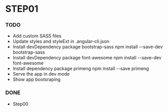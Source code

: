# STEP01

### TODO 
- Add custom SASS files
- Update styles and styleExt in .angular-cli.json
- Install devDependency package bootstrap-sass 
    npm install --save-dev bootstrap-sass
- Install devDependency package font-awesome 
    npm install --save-dev font-awesome
- Install dependency package primeng 
    npm install --save primeng
- Serve the app in dev mode
- Show app bootsraping

### DONE 
- Step00

